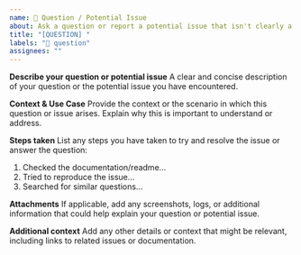 ```yaml
---
name: 🙋 Question / Potential Issue
about: Ask a question or report a potential issue that isn't clearly a bug or a feature request
title: "[QUESTION] "
labels: "🙋 question"
assignees: ""
---
```


**Describe your question or potential issue**
A clear and concise description of your question or the potential issue you have encountered.

**Context & Use Case**
Provide the context or the scenario in which this question or issue arises. Explain why this is important to understand or address.

**Steps taken**
List any steps you have taken to try and resolve the issue or answer the question:

1. Checked the documentation/readme...
2. Tried to reproduce the issue...
3. Searched for similar questions...

**Attachments**
If applicable, add any screenshots, logs, or additional information that could help explain your question or potential issue.

**Additional context**
Add any other details or context that might be relevant, including links to related issues or documentation.
